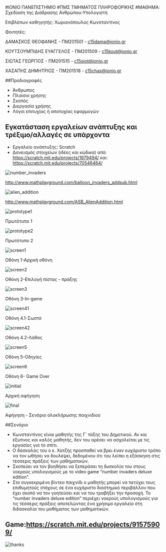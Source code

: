 #ΙΟΝΙΟ ΠΑΝΕΠΙΣΤΗΜΙΟ 
#ΠΜΣ ΤΜΗΜΑΤΟΣ ΠΛΗΡΟΦΟΡΙΚΗΣ 
#ΜΑΘΗΜΑ: Σχεδίαση της Διάδρασης Ανθρώπου-Υπολογιστή 
 
Επιβλέπων καθηγητής: Χωριανόπουλος Κωνσταντίνος 

Φοιτητές: 

ΔΑΜΑΣΚΟΣ ΘΕΟΦΑΝΗΣ - ΠΜ201501 - c15dama@ionio.gr 

ΚΟΥΤΣΟΥΜΠΙΔΗΣ ΕΥΑΓΓΕΛΟΣ - ΠΜ201509 - c15kout@ionio.gr 

ΣΙΩΤΑΣ ΓΕΩΡΓΙΟΣ - ΠΜ201515 - c15siot@ionio.gr 

ΧΑΣΑΠΗΣ ΔΗΜΗΤΡΙΟΣ - ΠΜ201518 - c15chas@ionio.gr 

##Προδιαγραφές

* Άνθρωπος
* Πλαίσιο χρήσης
* Σκοπός
* Διεργασία χρήσης
* Λόγοι επιτυχίας ή αποτυχίας εφαρμογών

## Εγκατάσταση εργαλείων ανάπτυξης και τρέξιμο/αλλαγές σε υπάρχοντα

*	Εργαλείο ανάπτυξης: Scratch
* Δανεισμός στοιχείων (ιδέες και κώδικα) από: https://scratch.mit.edu/projects/1979494/ και: https://scratch.mit.edu/projects/70546464/


![number_invaders](number_invaders.jpg)

http://www.mathplayground.com/balloon_invaders_addsub.html

![alien_addition](alien_addition.jpg)

http://www.mathplayground.com/ASB_AlienAddition.html

![prototype1](prototype1.jpg)

Πρωτότυπο 1

![prototype2](prototype2.jpg)

Πρωτότυπο 2

![screen1](screen1.jpg)

Οθόνη 1-Αρχική οθόνη

![screen2](screen2.jpg)

Οθόνη 2-Επιλογή πίστας - πράξης

![screen3](screen3.jpg)

Οθόνη 3-In-game

![screen41](screen41.jpg)

Οθόνη 4.1-Σωστό

![screen42](screen42.jpg)

Οθόνη 4.2-Λάθος

![screen5](screen5.jpg)

Οθόνη 5-Οδηγίες

![screen6](screen6.jpg)

Οθόνη 6- Game Over

![initial](initial.jpg)

Αρχική αφήγηση

![final](final.jpg)

Αφήγηση - Σενάριο ολοκλήρωσης παιχνιδιού

##Σενάριο 

* Κωνσταντίνος είναι μαθητής της Γ΄ τάξης του Δημοτικού. Αν και έξυπνος και καλός μαθητής, δεν του αρέσει να ασχολείται με τις εργασίες για το σπίτι. 
* Ο δάσκαλός του ο κ. Χατζής προσπαθεί να βρει έναν ευχάριστο τρόπο να τον ωθήσει να δουλέψει, δεδομένου ότι του λείπει η εξάσκηση στις τέσσερις πράξεις των μαθηματικών. 
* Σκοπεύει να τον βοηθήσει να ξεπεράσει τη δυσκολία του στους νοερούς υπολογισμούς με το video game “number invaders deluxe edition”. 
* Στο συγκεκριμένο βίντεο παιχνίδι ο μαθητής μπορεί να πετύχει τους επιθυμητούς στόχους σε ένα ευχάριστο διαστημικό περιβάλλον που έχει σκοπό να τον γοητεύσει και να του τραβήξει την προσοχή. Το “number invaders deluxe edition” περιέχει νοερούς υπολογισμούς για τις τέσσερις πράξεις αποτελώντας ένα χρήσιμο εργαλείο στη διδασκαλία του μαθήματος των μαθηματικών.

## Game:https://scratch.mit.edu/projects/91575909/

![thanks](thanks.jpg)




